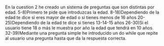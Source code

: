 En la cuestion 2 he creado un sistema de preguntas que son distintas por edad.
      5-8)Primero te pide que introduzcas la edad.
      8-18)Dependiendo de la edad te dice si eres mayor de edad o si tienes menos de 16 años
      20-25)Dependiendo de la edad te dice si tienes 13-14-15 años
      26-30)Si el usuario tiene 18 o más le muestra por año la edad que tendrá en 10 años.
      32-39)Mediante una pregunta simple he introducido un do while que repite al usuario una pregunta
      hasta que da la respuesta correcta.
